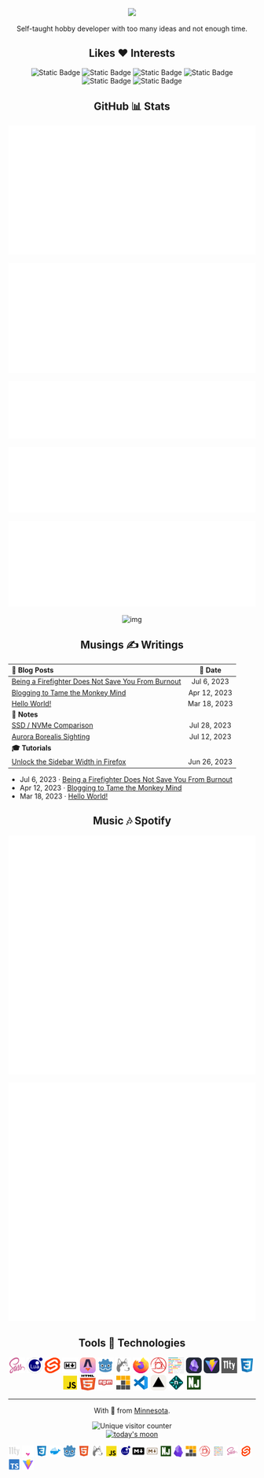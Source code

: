 <div align="center">
<img src="https://readme-typing-svg.demolab.com?font=Fira+Code&pause=1000&center=true&random=false&width=512&lines=Hey+there!+I'm+Miguel+Pimentel." />

<p>Self-taught hobby developer with too many ideas and not enough time.</p>

## Likes ❤️ Interests

![Static Badge](https://img.shields.io/badge/Web_Development-rebeccapurple?style=flat-square) ![Static Badge](https://img.shields.io/badge/Static%20Site%20Generators-gold?style=flat-square) ![Static Badge](https://img.shields.io/badge/Fire%20Science-red?style=flat-square) ![Static Badge](https://img.shields.io/badge/Game%20Development-dodgerblue?style=flat-square)   ![Static Badge](https://img.shields.io/badge/Personal%20Knowledge%20Management-darkgreen?style=flat-square) ![Static Badge](https://img.shields.io/badge/Public%20Infrastructure-gray?style=flat-square)

## GitHub 📊 Stats

![basic info](assets/svg/metrics-gh-base.svg)

![recent activity](assets/svg/metrics-gh-recent-activity.svg)

![mild facts](assets/svg/metrics-gh-mild-facts.svg)

![notable contributions](assets/svg/metrics-gh-notable-contributions.svg)

![languages](assets/svg/metrics-gh-languages.svg)

![img](https://streak-stats.demolab.com?user=semanticdata&theme=material-palenight&mode=weekly&hide_longest_streak=false&border_radius=6)
</div>

<div align="center">

## Musings ✍ Writings

| **📝 Blog Posts** | **📅 Date** |
| :------------- | :---: |
| [Being a Firefighter Does Not Save You From Burnout](https://miguelpimentel.do/on-burning-out/) | Jul 6, 2023 |
| [Blogging to Tame the Monkey Mind](https://miguelpimentel.do/monkey-mind/) | Apr 12, 2023 |
| [Hello World!](https://miguelpimentel.do/hello-world/) | Mar 18, 2023 |
| **📓 Notes** |  |
| [SSD / NVMe Comparison](https://miguelpimentel.do/ssd-nvme-comparison/) | Jul 28, 2023 |
| [Aurora Borealis Sighting](https://miguelpimentel.do/aurora-borealis/) | Jul 12, 2023 |
| **🎓 Tutorials** |  |
| [Unlock the Sidebar Width in Firefox](https://miguelpimentel.do/unlock-firefox-sidebar/) | Jun 26, 2023 |
</div>

<!-- ## 📝 Blog Posts -->

<!-- BLOG-POST-LIST:START -->
- Jul 6, 2023 · [Being a Firefighter Does Not Save You From Burnout](https://miguelpimentel.do/on-burning-out/)
- Apr 12, 2023 · [Blogging to Tame the Monkey Mind](https://miguelpimentel.do/monkey-mind/)
- Mar 18, 2023 · [Hello World!](https://miguelpimentel.do/hello-world/)<!-- BLOG-POST-LIST:END -->

<!-- ## 📓 Notes -->

<!-- NOTES:START -->
<!-- - Jul 28, 2023 · [SSD / NVMe Comparison](https://miguelpimentel.do/ssd-nvme-comparison/)
- Jul 12, 2023 · [Aurora Borealis Sighting](https://miguelpimentel.do/aurora-borealis/) -->
<!-- NOTES:END -->

<!-- ## 🎓 Tutorials -->

<!-- TUTORIALS:START -->
<!-- - Jun 26, 2023 · [Unlock the Sidebar Width in Firefox](https://miguelpimentel.do/unlock-firefox-sidebar/) -->
<!-- TUTORIALS:END -->

<!-- ## 🕒 Recent Activity -->

<!--START_SECTION:activity-->
<!-- 1. 🗣 Commented on [#2](https://github.com/kjk/edna/issues/2#issuecomment-2138026500) in [kjk/edna](https://github.com/kjk/edna)
1. ❗ Opened issue [#2](https://github.com/kjk/edna/issues/2) in [kjk/edna](https://github.com/kjk/edna)
2. ❌ Closed PR [#4](https://github.com/semanticdata/eleventy-plus-vite/pull/4) in [semanticdata/eleventy-plus-vite](https://github.com/semanticdata/eleventy-plus-vite) -->
<!--END_SECTION:activity-->

<!-- ![img](https://github-readme-stats.vercel.app/api/top-langs/?username=semanticdata&hide=markdown&layout=compact&theme=material-palenight) -->

<!-- ![img](https://github-readme-stats.vercel.app/api?username=semanticdata&show_icons=true&theme=material-palenight&hide_rank=true&border_radius=6) -->

<!-- ![img](https://streak-stats.demolab.com?user=semanticdata&theme=material-palenight&mode=weekly&hide_longest_streak=false&border_radius=6) -->

<div align="center">

## Music 🎶 Spotify

![spotify top 10 artists](assets/svg/metrics-spotify-top-artists.svg)

![spotify top 10 tracks](assets/svg/metrics-spotify-top-tracks.svg)

## Tools 🤖 Technologies

![sass icon](assets/icons/logos--sass.png) ![lua icon](assets/icons/logos--lua.png) ![svelte icon](assets/icons/logos--svelte-icon.png) ![markdown icon](assets/icons/openmoji--markdown.png) ![astro icon](assets/icons/skill-icons--astro.png) ![godot icon](assets/icons/devicon--godot.png) ![husky icon](assets/icons/vscode-icons--file-type-husky.png) ![firefox icon](assets/icons/logos--firefox.png) ![postcss icon](assets/icons/logos--postcss.png) ![prettier icon](assets/icons/logos--prettier.png) ![obsidian icon](assets/icons/skill-icons--obsidian-dark.png) ![vite icon](assets/icons/skill-icons--vite-dark.png) ![eleventy icon](assets/icons/eleventy-small-gray-bg.png) ![css icon](assets/icons/vscode-icons--file-type-css.png) ![javascript icon](assets/icons/vscode-icons--file-type-js-official.png) ![html icon](assets/icons/logos--html-5.png) ![npm icon](assets/icons/vscode-icons--file-type-npm.png) ![pnpm icon](assets/icons/vscode-icons--file-type-light-pnpm.png) ![vs code icon](assets/icons/vscode-icons--file-type-vscode.png) ![vercel icon](assets/icons/skill-icons--vercel-light.png) ![netlify icon](assets/icons/vscode-icons--file-type-light-netlify.png) ![nunjucks icon](assets/icons/vscode-icons--file-type-nunjucks.png)

<!-- ![skillicons.dev](https://skillicons.dev/icons?i=js,html,css,sass,lua,markdown,astro,godot,npm,pnpm,vscode,vercel,netlify,obsidian,vite,neovim,git,svg,svelte,python) -->

---
With 💜 from <a href="https://www.instagram.com/reel/BVRFeF8h2m3/" target="_blank">Minne</a><a href="https://www.instagram.com/reel/Bhl7n_oH1av/" target="_blank">sota</a>.

<img src="https://img.shields.io/endpoint?url=https%3A%2F%2Fhits.dwyl.com%2Fsemanticdata%2Fsemanticdata.json&label=Visitors&color=palepink" alt="Unique visitor counter" />
<br />
<a href="https://www.timeanddate.com/moon/phases/" target="_blank">
<img src="https://moon-svg.minung.dev/moon.svg?theme=basic&rotate=45" width="50px" alt="today's moon" />
</a>
</div>

![11ty](assets/icons/11ty.svg)
![astro](assets/icons/astro.svg)
![css](assets/icons/css.svg)
![docker](assets/icons/docker.svg)
![godot](assets/icons/godot.svg)
![html](assets/icons/html.svg)
![husky](assets/icons/husky.svg)
![javascript](assets/icons/javascript.svg)
![lua](assets/icons/lua.svg)
![markdown](assets/icons/markdown.svg)
![markdown-2](assets/icons/markdown-2.svg)
![nunjucks](assets/icons/nunjucks.svg)
![obsidian](assets/icons/obsidian.svg)
![pnpm](assets/icons/pnpm.svg)
![postcss](assets/icons/postcss.svg)
![prettier](assets/icons/prettier.svg)
![sass](assets/icons/sass.svg)
![svelte](assets/icons/svelte.svg)
![typescript](assets/icons/typescript.svg)
![vite](assets/icons/vite.svg)
